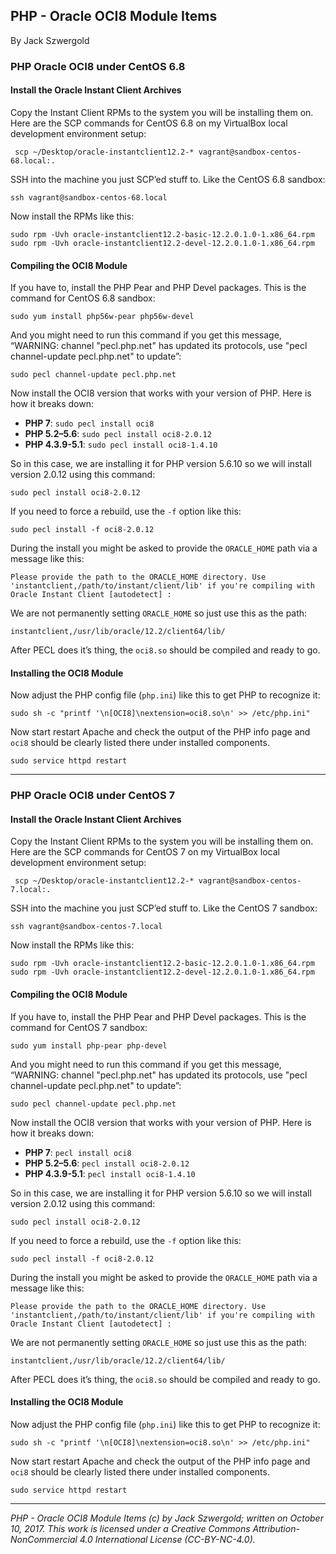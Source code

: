 ## PHP - Oracle OCI8 Module Items

By Jack Szwergold

### PHP Oracle OCI8 under CentOS 6.8

#### Install the Oracle Instant Client Archives

Copy the Instant Client RPMs to the system you will be installing them on. Here are the SCP commands for CentOS 6.8 on my VirtualBox local development environment setup:

	 scp ~/Desktop/oracle-instantclient12.2-* vagrant@sandbox-centos-68.local:.

SSH into the machine you just SCP’ed stuff to. Like the CentOS 6.8 sandbox:

	ssh vagrant@sandbox-centos-68.local

Now install the RPMs like this:

	sudo rpm -Uvh oracle-instantclient12.2-basic-12.2.0.1.0-1.x86_64.rpm
	sudo rpm -Uvh oracle-instantclient12.2-devel-12.2.0.1.0-1.x86_64.rpm

#### Compiling the OCI8 Module

If you have to, install the PHP Pear and PHP Devel packages. This is the command for CentOS 6.8 sandbox:

	sudo yum install php56w-pear php56w-devel

And you might need to run this command if you get this message, “WARNING: channel "pecl.php.net" has updated its protocols, use "pecl channel-update pecl.php.net" to update”:

	sudo pecl channel-update pecl.php.net

Now install the OCI8 version that works with your version of PHP. Here is how it breaks down:

* **PHP 7**: `sudo pecl install oci8`
* **PHP 5.2–5.6**: `sudo pecl install oci8-2.0.12`
* **PHP 4.3.9-5.1**: `sudo pecl install oci8-1.4.10`

So in this case, we are installing it for PHP version 5.6.10 so we will install version 2.0.12 using this command:

	sudo pecl install oci8-2.0.12

If you need to force a rebuild, use the `-f` option like this:

	sudo pecl install -f oci8-2.0.12

During the install you might be asked to provide the `ORACLE_HOME` path via a message like this:

	Please provide the path to the ORACLE_HOME directory. Use 'instantclient,/path/to/instant/client/lib' if you're compiling with Oracle Instant Client [autodetect] :

We are not permanently setting `ORACLE_HOME` so just use this as the path:

	instantclient,/usr/lib/oracle/12.2/client64/lib/

After PECL does it’s thing, the `oci8.so` should be compiled and ready to go.

#### Installing the OCI8 Module

Now adjust the PHP config file (`php.ini`) like this to get PHP to recognize it:

	sudo sh -c "printf '\n[OCI8]\nextension=oci8.so\n' >> /etc/php.ini"

Now start restart Apache and check the output of the PHP info page and `oci8` should be clearly listed there under installed components.

	sudo service httpd restart

***

### PHP Oracle OCI8 under CentOS 7

#### Install the Oracle Instant Client Archives

Copy the Instant Client RPMs to the system you will be installing them on. Here are the SCP commands for CentOS 7 on my VirtualBox local development environment setup:

	 scp ~/Desktop/oracle-instantclient12.2-* vagrant@sandbox-centos-7.local:.

SSH into the machine you just SCP’ed stuff to. Like the CentOS 7 sandbox:

	ssh vagrant@sandbox-centos-7.local

Now install the RPMs like this:

	sudo rpm -Uvh oracle-instantclient12.2-basic-12.2.0.1.0-1.x86_64.rpm
	sudo rpm -Uvh oracle-instantclient12.2-devel-12.2.0.1.0-1.x86_64.rpm

#### Compiling the OCI8 Module

If you have to, install the PHP Pear and PHP Devel packages. This is the command for CentOS 7 sandbox:

	sudo yum install php-pear php-devel

And you might need to run this command if you get this message, “WARNING: channel "pecl.php.net" has updated its protocols, use "pecl channel-update pecl.php.net" to update”:

	sudo pecl channel-update pecl.php.net

Now install the OCI8 version that works with your version of PHP. Here is how it breaks down:

* **PHP 7**: `pecl install oci8`
* **PHP 5.2–5.6**: `pecl install oci8-2.0.12`
* **PHP 4.3.9-5.1**: `pecl install oci8-1.4.10`

So in this case, we are installing it for PHP version 5.6.10 so we will install version 2.0.12 using this command:

	sudo pecl install oci8-2.0.12

If you need to force a rebuild, use the `-f` option like this:

	sudo pecl install -f oci8-2.0.12

During the install you might be asked to provide the `ORACLE_HOME` path via a message like this:

	Please provide the path to the ORACLE_HOME directory. Use 'instantclient,/path/to/instant/client/lib' if you're compiling with Oracle Instant Client [autodetect] :

We are not permanently setting `ORACLE_HOME` so just use this as the path:

	instantclient,/usr/lib/oracle/12.2/client64/lib/

After PECL does it’s thing, the `oci8.so` should be compiled and ready to go.

#### Installing the OCI8 Module

Now adjust the PHP config file (`php.ini`) like this to get PHP to recognize it:

	sudo sh -c "printf '\n[OCI8]\nextension=oci8.so\n' >> /etc/php.ini"

Now start restart Apache and check the output of the PHP info page and `oci8` should be clearly listed there under installed components.

	sudo service httpd restart

***

*PHP - Oracle OCI8 Module Items (c) by Jack Szwergold; written on October 10, 2017. This work is licensed under a Creative Commons Attribution-NonCommercial 4.0 International License (CC-BY-NC-4.0).*